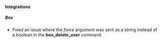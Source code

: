 
#### Integrations
##### Box
- Fixed an issue where the *force* argument was sent as a string instead of a boolean in the **box_delete_user** command.
